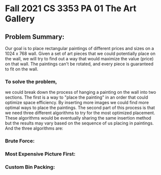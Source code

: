 # Fall 2021 CS 3353 PA 01 The Art Gallery

## Problem Summary:
   Our goal is to place rectangular paintings of different prices and sizes on a 1024 x 768 wall. Given a set of art pieces that we could potentially place on the wall, we will try to find out a way that would maximize the value (price) on that wall. The paintings can't be rotated, and every piece is guaranteed to fit on the wall.
###   To solve the problem, 
  we could break down the process of hanging a painting on the wall into two sections. The first is a way to "place the painting" in an order that could optimize space efficiency. By inserting more images we could find more optimal ways to place the paintings. The second part of this process is that we need three different algorithms to try for the most optimized placement. These algorithms would be eventually sharing the same insertion method but the results may vary based on the sequence of us placing in paintings. And the three algorithms are:
###   Brute Force:
###   Most Expensive Picture First:
###   Custom Bin Packing: 



